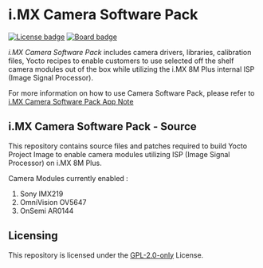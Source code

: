 # i.MX Camera Software Pack

[![License badge](https://img.shields.io/badge/License-GPL%202.0%20only-green)](./LICENSE.txt)
[![Board badge](https://img.shields.io/badge/Board-i.MX_8M_Plus_EVK-blue)](https://www.nxp.com/products/processors-and-microcontrollers/arm-processors/i-mx-applications-processors/i-mx-8-applications-processors/i-mx-8m-plus-arm-cortex-a53-machine-learning-vision-multimedia-and-industrial-iot:IMX8MPLUS)

*i.MX Camera Software Pack* includes camera drivers, libraries, calibration files, Yocto recipes to enable customers to
use selected off the shelf camera modules out of the box while utilizing the i.MX 8M Plus internal ISP (Image Signal
Processor).

For more information on how to use Camera Software Pack, please refer to
[i.MX Camera Software Pack App Note](https://www.nxp.com/docs/en/application-note/AN14376.pdf)

## i.MX Camera Software Pack - Source

This repository contains source files and patches required to build Yocto Project Image to enable camera modules utilizing ISP (Image Signal Processor) on i.MX 8M Plus.

Camera Modules currently enabled :

1. Sony IMX219
2. OmniVision OV5647
3. OnSemi AR0144

## Licensing

This repository is licensed under the [GPL-2.0-only](./LICENSE.txt) License.

